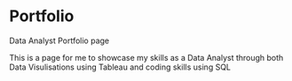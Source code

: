 # Portfolio
Data Analyst Portfolio page

This is a page for me to showcase my skills as a Data Analyst through both Data Visulisations using Tableau and coding skills using SQL 
